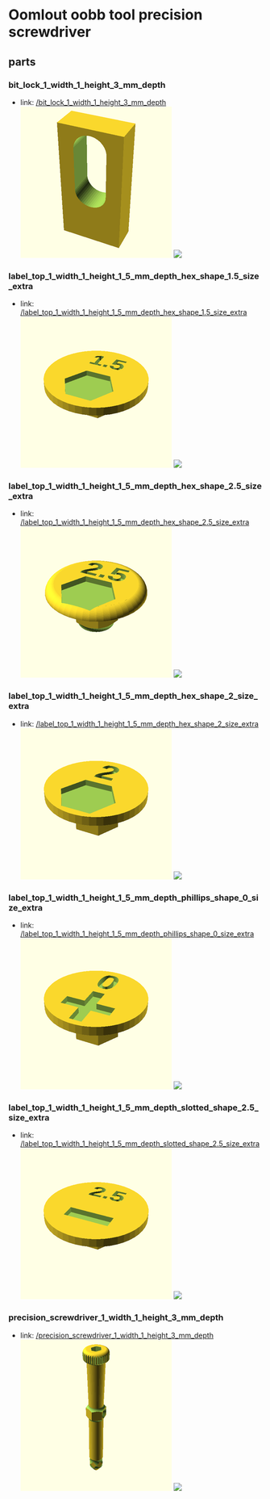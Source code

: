 # Oomlout oobb tool precision screwdriver


## parts

### bit_lock_1_width_1_height_3_mm_depth
* link: [/bit_lock_1_width_1_height_3_mm_depth](bit_lock_1_width_1_height_3_mm_depth)  
![](bit_lock_1_width_1_height_3_mm_depth/3dpr_300.png)  ![](bit_lock_1_width_1_height_3_mm_depth/image_300.jpg)
 

### label_top_1_width_1_height_1_5_mm_depth_hex_shape_1.5_size_extra
* link: [/label_top_1_width_1_height_1_5_mm_depth_hex_shape_1.5_size_extra](label_top_1_width_1_height_1_5_mm_depth_hex_shape_1.5_size_extra)  
![](label_top_1_width_1_height_1_5_mm_depth_hex_shape_1.5_size_extra/3dpr_300.png)  ![](label_top_1_width_1_height_1_5_mm_depth_hex_shape_1.5_size_extra/image_300.jpg)
 

### label_top_1_width_1_height_1_5_mm_depth_hex_shape_2.5_size_extra
* link: [/label_top_1_width_1_height_1_5_mm_depth_hex_shape_2.5_size_extra](label_top_1_width_1_height_1_5_mm_depth_hex_shape_2.5_size_extra)  
![](label_top_1_width_1_height_1_5_mm_depth_hex_shape_2.5_size_extra/3dpr_300.png)  ![](label_top_1_width_1_height_1_5_mm_depth_hex_shape_2.5_size_extra/image_300.jpg)
 

### label_top_1_width_1_height_1_5_mm_depth_hex_shape_2_size_extra
* link: [/label_top_1_width_1_height_1_5_mm_depth_hex_shape_2_size_extra](label_top_1_width_1_height_1_5_mm_depth_hex_shape_2_size_extra)  
![](label_top_1_width_1_height_1_5_mm_depth_hex_shape_2_size_extra/3dpr_300.png)  ![](label_top_1_width_1_height_1_5_mm_depth_hex_shape_2_size_extra/image_300.jpg)
 

### label_top_1_width_1_height_1_5_mm_depth_phillips_shape_0_size_extra
* link: [/label_top_1_width_1_height_1_5_mm_depth_phillips_shape_0_size_extra](label_top_1_width_1_height_1_5_mm_depth_phillips_shape_0_size_extra)  
![](label_top_1_width_1_height_1_5_mm_depth_phillips_shape_0_size_extra/3dpr_300.png)  ![](label_top_1_width_1_height_1_5_mm_depth_phillips_shape_0_size_extra/image_300.jpg)
 

### label_top_1_width_1_height_1_5_mm_depth_slotted_shape_2.5_size_extra
* link: [/label_top_1_width_1_height_1_5_mm_depth_slotted_shape_2.5_size_extra](label_top_1_width_1_height_1_5_mm_depth_slotted_shape_2.5_size_extra)  
![](label_top_1_width_1_height_1_5_mm_depth_slotted_shape_2.5_size_extra/3dpr_300.png)  ![](label_top_1_width_1_height_1_5_mm_depth_slotted_shape_2.5_size_extra/image_300.jpg)
 

### precision_screwdriver_1_width_1_height_3_mm_depth
* link: [/precision_screwdriver_1_width_1_height_3_mm_depth](precision_screwdriver_1_width_1_height_3_mm_depth)  
![](precision_screwdriver_1_width_1_height_3_mm_depth/3dpr_300.png)  ![](precision_screwdriver_1_width_1_height_3_mm_depth/image_300.jpg)
 
